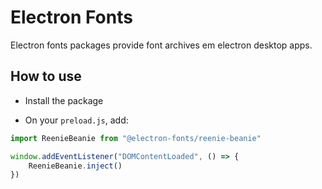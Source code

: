 # Electron Fonts

Electron fonts packages provide font archives em electron desktop apps.

## How to use

* Install the package

* On your `preload.js`, add:

```ts
import ReenieBeanie from "@electron-fonts/reenie-beanie"

window.addEventListener("DOMContentLoaded", () => {
    ReenieBeanie.inject()
})
```